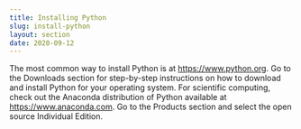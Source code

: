 ```yaml
---
title: Installing Python
slug: install-python
layout: section
date: 2020-09-12
---
```


The most common way to install Python is at <https://www.python.org>. Go to the Downloads section for step-by-step instructions on how to download and install Python for your operating system. For scientific computing, check out the Anaconda distribution of Python available at <https://www.anaconda.com>. Go to the Products section and select the open source Individual Edition.
